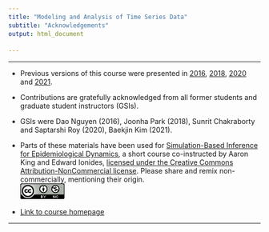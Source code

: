 ```yaml
---
title: "Modeling and Analysis of Time Series Data"
subtitle: "Acknowledgements"
output: html_document

---
```


---------------------

* Previous versions of this course were presented in [2016](https://ionides.github.io/531w16), [2018](https://ionides.github.io/531w18), [2020](https://ionides.github.io/531w20) and [2021](https://ionides.github.io/531w21).

* Contributions are gratefully acknowledged from all former students and graduate student instructors (GSIs).

* GSIs were
Dao Nguyen (2016),
Joonha Park (2018),
Sunrit Chakraborty and Saptarshi Roy (2020), 
Baekjin Kim (2021).

* Parts of these materials have been used for [Simulation-Based Inference for Epidemiological Dynamics](https://kingaa.github.io/sbied/), a short course co-instructed by Aaron King and Edward Ionides, [licensed under the Creative Commons Attribution-NonCommercial license](http://creativecommons.org/licenses/by-nc/4.0/).
Please share and remix non-commercially, mentioning their origin.  
![CC-BY_NC](cc-by-nc.png)

- [Link to course homepage](./index.html)

---------------------
